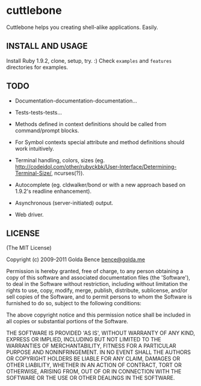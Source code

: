 # cuttlebone

Cuttlebone helps you creating shell-alike applications.  Easily.

## INSTALL AND USAGE

Install Ruby 1.9.2, clone, setup, try. :)  Check `examples` and `features`
directories for examples.

## TODO

* Documentation-documentation-documentation...

* Tests-tests-tests...

* Methods defined in context definitions should be called from command/prompt
  blocks.

* For Symbol contexts special attribute and method definitions should work
  intuitively.

* Terminal handling, colors, sizes (eg.
  http://codeidol.com/other/rubyckbk/User-Interface/Determining-Terminal-Size/,
  ncurses(?)).

* Autocomplete (eg. cldwalker/bond or with a new approach based on 1.9.2's
  readline enhancement).

* Asynchronous (server-initiated) output.

* Web driver.

## LICENSE

(The MIT License)

Copyright (c) 2009-2011 Golda Bence <bence@golda.me>

Permission is hereby granted, free of charge, to any person obtaining
a copy of this software and associated documentation files (the
'Software'), to deal in the Software without restriction, including
without limitation the rights to use, copy, modify, merge, publish,
distribute, sublicense, and/or sell copies of the Software, and to
permit persons to whom the Software is furnished to do so, subject to
the following conditions:

The above copyright notice and this permission notice shall be
included in all copies or substantial portions of the Software.

THE SOFTWARE IS PROVIDED 'AS IS', WITHOUT WARRANTY OF ANY KIND,
EXPRESS OR IMPLIED, INCLUDING BUT NOT LIMITED TO THE WARRANTIES OF
MERCHANTABILITY, FITNESS FOR A PARTICULAR PURPOSE AND NONINFRINGEMENT.
IN NO EVENT SHALL THE AUTHORS OR COPYRIGHT HOLDERS BE LIABLE FOR ANY
CLAIM, DAMAGES OR OTHER LIABILITY, WHETHER IN AN ACTION OF CONTRACT,
TORT OR OTHERWISE, ARISING FROM, OUT OF OR IN CONNECTION WITH THE
SOFTWARE OR THE USE OR OTHER DEALINGS IN THE SOFTWARE.
